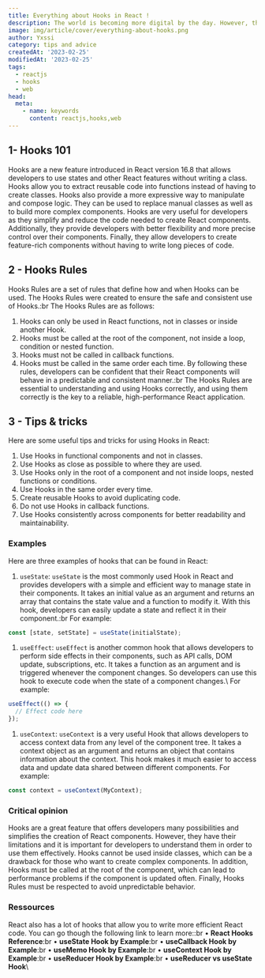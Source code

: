 ```yaml
---
title: Everything about Hooks in React !
description: The world is becoming more digital by the day. However, the digital revolution has not spared everyone equally. It has become a lot harder for less tech-savvy users to access digital technology.
image: img/article/cover/everything-about-hooks.png
author: Yxssi
category: tips and advice
createdAt: '2023-02-25'
modifiedAt: '2023-02-25'
tags:
  - reactjs
  - hooks
  - web
head:
  meta:
    - name: keywords
      content: reactjs,hooks,web
---
```


## 1- **Hooks 101**

Hooks are a new feature introduced in React version 16.8 that allows developers to use states and other React features without writing a class. Hooks allow you to extract reusable code into functions instead of having to create classes. Hooks also provide a more expressive way to manipulate and compose logic. They can be used to replace manual classes as well as to build more complex components. Hooks are very useful for developers as they simplify and reduce the code needed to create React components. Additionally, they provide developers with better flexibility and more precise control over their components. Finally, they allow developers to create feature-rich components without having to write long pieces of code.

## 2 - **Hooks Rules**

Hooks Rules are a set of rules that define how and when Hooks can be used. The Hooks Rules were created to ensure the safe and consistent use of Hooks.\:br
The Hooks Rules are as follows:

1. Hooks can only be used in React functions, not in classes or inside another Hook.
2. Hooks must be called at the root of the component, not inside a loop, condition or nested function.
3. Hooks must not be called in callback functions.
4. Hooks must be called in the same order each time.
   By following these rules, developers can be confident that their React components will behave in a predictable and consistent manner.\:br
   The Hooks Rules are essential to understanding and using Hooks correctly, and using them correctly is the key to a reliable, high-performance React application.

## 3 - **Tips & tricks**

Here are some useful tips and tricks for using Hooks in React:

1. Use Hooks in functional components and not in classes.
2. Use Hooks as close as possible to where they are used.
3. Use Hooks only in the root of a component and not inside loops, nested functions or conditions.
4. Use Hooks in the same order every time.
5. Create reusable Hooks to avoid duplicating code.
6. Do not use Hooks in callback functions.
7. Use Hooks consistently across components for better readability and maintainability.

### **Examples**

Here are three examples of hooks that can be found in React:

1. `useState`: `useState` is the most commonly used Hook in React and provides developers with a simple and efficient way to manage state in their components. It takes an initial value as an argument and returns an array that contains the state value and a function to modify it. With this hook, developers can easily update a state and reflect it in their component.\:br
   For example:

```jsx
const [state, setState] = useState(initialState);
```

1. `useEffect`: `useEffect` is another common hook that allows developers to perform side effects in their components, such as API calls, DOM update, subscriptions, etc. It takes a function as an argument and is triggered whenever the component changes. So developers can use this hook to execute code when the state of a component changes.\ For example:

```jsx
useEffect(() => {
  // Effect code here
});
```

1. `useContext`: `useContext` is a very useful Hook that allows developers to access context data from any level of the component tree. It takes a context object as an argument and returns an object that contains information about the context. This hook makes it much easier to access data and update data shared between different components. For example:

```jsx
const context = useContext(MyContext);
```

### **Critical opinion**

Hooks are a great feature that offers developers many possibilities and simplifies the creation of React components. However, they have their limitations and it is important for developers to understand them in order to use them effectively. Hooks cannot be used inside classes, which can be a drawback for those who want to create complex components. In addition, Hooks must be called at the root of the component, which can lead to performance problems if the component is updated often. Finally, Hooks Rules must be respected to avoid unpredictable behavior.

### **Ressources**

React also has a lot of hooks that allow you to write more efficient React code.
You can go though the following link to learn more::br
• **React Hooks Reference**:br
• **useState Hook by Example**:br
• **useCallback Hook by Example**:br
• **useMemo Hook by Example**:br
• **useContext Hook by Example**:br
• **useReducer Hook by Example**:br
• **useReducer vs useState Hook**\\
